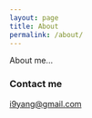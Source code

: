 ```yaml
---
layout: page
title: About
permalink: /about/
---
```


About me...

### Contact me

[i9yang@gmail.com](mailto:i9yang@gmail.com)
